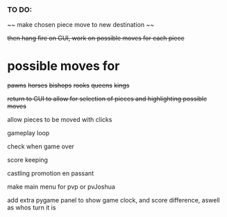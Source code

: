 ### TO DO:

~~ make chosen piece move to new destination ~~

~~then hang fire on GUI, work on possible moves for each piece~~

# possible moves for

~~pawns~~
~~horses~~
~~bishops~~
~~rooks~~
~~queens~~
~~kings~~

~~return to GUI to allow for selection of pieces and highlighting possible moves~~

allow pieces to be moved with clicks




gameplay loop

check when game over

score keeping

castling
promotion
en passant

make main menu for pvp or pvJoshua


add extra pygame panel to show game clock, and score difference, aswell as whos turn it is




